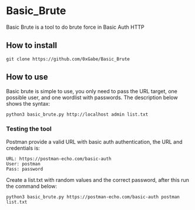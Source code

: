 # Basic_Brute
Basic Brute is a tool to do brute force in Basic Auth HTTP 

## How to install

```
git clone https://github.com/0xGabe/Basic_Brute
```

## How to use

Basic brute is simple to use, you only need to pass the URL target, one possible user, and one wordlist with passwords. The description below shows the syntax:

```
python3 basic_brute.py http://localhost admin list.txt
```
### Testing the tool

Postman provide a valid URL with basic auth authentication, the URL and credentials is:

```
URL: https://postman-echo.com/basic-auth
User: postman
Pass: password
```

Create a list.txt with random values and the correct password, after this run the command below:

```
python3 basic_brute.py https://postman-echo.com/basic-auth postman list.txt
```
